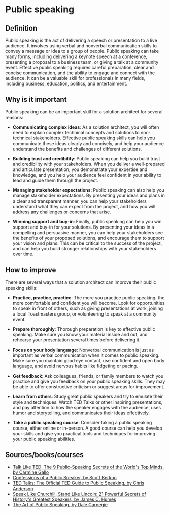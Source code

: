 # Public speaking

## Definition

Public speaking is the act of delivering a speech or presentation to a live audience. It involves using verbal and nonverbal communication skills to convey a message or idea to a group of people. Public speaking can take many forms, including delivering a keynote speech at a conference, presenting a proposal to a business team, or giving a talk at a community event. Effective public speaking requires careful preparation, clear and concise communication, and the ability to engage and connect with the audience. It can be a valuable skill for professionals in many fields, including business, education, politics, and entertainment.

## Why is it important

Public speaking can be an important skill for a solution architect for several reasons:

- **Communicating complex ideas**: As a solution architect, you will often need to explain complex technical concepts and solutions to non-technical stakeholders. Effective public speaking skills can help you communicate these ideas clearly and concisely, and help your audience understand the benefits and challenges of different solutions.

- **Building trust and credibility**: Public speaking can help you build trust and credibility with your stakeholders. When you deliver a well-prepared and articulate presentation, you demonstrate your expertise and knowledge, and you help your audience feel confident in your ability to lead and guide them through the project.

- **Managing stakeholder expectations**: Public speaking can also help you manage stakeholder expectations. By presenting your ideas and plans in a clear and transparent manner, you can help your stakeholders understand what they can expect from the project, and how you will address any challenges or concerns that arise.

- **Winning support and buy-in**: Finally, public speaking can help you win support and buy-in for your solutions. By presenting your ideas in a compelling and persuasive manner, you can help your stakeholders see the benefits of your proposed solutions, and encourage them to support your vision and plans. This can be critical to the success of the project, and can help you build stronger relationships with your stakeholders over time.

## How to improve

There are several ways that a solution architect can improve their public speaking skills:

- **Practice, practice, practice**: The more you practice public speaking, the more comfortable and confident you will become. Look for opportunities to speak in front of others, such as giving presentations at work, joining a local Toastmasters group, or volunteering to speak at a community event.

- **Prepare thoroughly**: Thorough preparation is key to effective public speaking. Make sure you know your material inside and out, and rehearse your presentation several times before delivering it.

- **Focus on your body language**: Nonverbal communication is just as important as verbal communication when it comes to public speaking. Make sure you maintain good eye contact, use confident and open body language, and avoid nervous habits like fidgeting or pacing.

- **Get feedback**: Ask colleagues, friends, or family members to watch you practice and give you feedback on your public speaking skills. They may be able to offer constructive criticism or suggest areas for improvement.

- **Learn from others**: Study great public speakers and try to emulate their style and techniques. Watch TED Talks or other inspiring presentations, and pay attention to how the speaker engages with the audience, uses humor and storytelling, and communicates their ideas effectively.

- **Take a public speaking course**: Consider taking a public speaking course, either online or in-person. A good course can help you develop your skills and give you practical tools and techniques for improving your public speaking abilities.

## Sources/books/courses

- [Talk Like TED: The 9 Public-Speaking Secrets of the World's Top Minds, by Carmine Gallo](https://amzn.to/2P7xptf)
- [Confessions of a Public Speaker, by Scott Berkun](https://amzn.to/359JeF8)
- [TED Talks: The Official TED Guide to Public Speaking, by Chris Anderson](https://amzn.to/2REoh1e)
- [Speak Like Churchill, Stand Like Lincoln: 21 Powerful Secrets of History's Greatest Speakers, by James C. Humes](https://amzn.to/346YcKO)
- [The Art of Public Speaking, by Dale Carnegie](https://amzn.to/2RGsx02)
